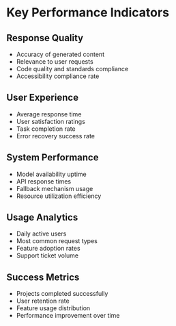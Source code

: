 # Key Performance Indicators

## Response Quality
- Accuracy of generated content
- Relevance to user requests
- Code quality and standards compliance
- Accessibility compliance rate

## User Experience
- Average response time
- User satisfaction ratings
- Task completion rate
- Error recovery success rate

## System Performance
- Model availability uptime
- API response times
- Fallback mechanism usage
- Resource utilization efficiency

## Usage Analytics
- Daily active users
- Most common request types
- Feature adoption rates
- Support ticket volume

## Success Metrics
- Projects completed successfully
- User retention rate
- Feature usage distribution
- Performance improvement over time
